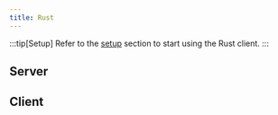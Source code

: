 ```yaml
---
title: Rust
---
```

:::tip[Setup]
Refer to the <a href="/start/#-rust">setup</a> section to start using the Rust client.
:::

## Server

## Client
